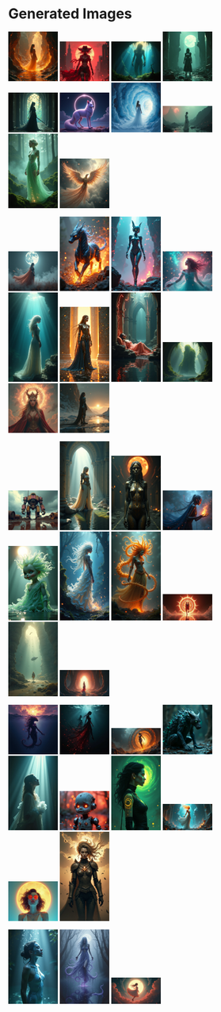 # Generated Images



<img src="2025_08_02_01.png" width="100"/> <img src="2025_08_02_02.png" width="100"/> <img src="2025_08_02_03.png" width="100"/> <img src="2025_08_02_04.png" width="100"/> <img src="2025_08_02_05.png" width="100"/> <img src="2025_08_02_06.png" width="100"/> <img src="2025_08_02_07.png" width="100"/> <img src="2025_08_02_08.png" width="100"/> <img src="2025_08_02_09.png" width="100"/> <img src="2025_08_02_10.png" width="100"/>

<img src="2025_08_02_11.png" width="100"/> <img src="2025_08_02_12.png" width="100"/> <img src="2025_08_02_13.png" width="100"/> <img src="2025_08_02_14.png" width="100"/> <img src="2025_08_02_15.png" width="100"/> <img src="2025_08_02_16.png" width="100"/> <img src="2025_08_02_17.png" width="100"/> <img src="2025_08_02_18.png" width="100"/> <img src="2025_08_02_19.png" width="100"/> <img src="2025_08_02_20.png" width="100"/>

<img src="2025_08_02_21.png" width="100"/> <img src="2025_08_02_22.png" width="100"/> <img src="2025_08_02_23.png" width="100"/> <img src="2025_08_02_24.png" width="100"/> <img src="2025_08_02_25.png" width="100"/> <img src="2025_08_02_26.png" width="100"/> <img src="2025_08_02_27.png" width="100"/> <img src="2025_08_02_28.png" width="100"/> <img src="2025_08_02_29.png" width="100"/> <img src="2025_08_02_30.png" width="100"/>

<img src="2025_08_02_31.png" width="100"/> <img src="2025_08_02_32.png" width="100"/> <img src="2025_08_02_33.png" width="100"/> <img src="2025_08_02_34.png" width="100"/> <img src="2025_08_02_35.png" width="100"/> <img src="2025_08_02_36.png" width="100"/> <img src="2025_08_02_37.png" width="100"/> <img src="2025_08_02_38.png" width="100"/> <img src="2025_08_02_39.png" width="100"/> <img src="2025_08_02_40.png" width="100"/>

<img src="2025_08_02_41.png" width="100"/> <img src="2025_08_02_42.png" width="100"/> <img src="2025_08_02_43.png" width="100"/>